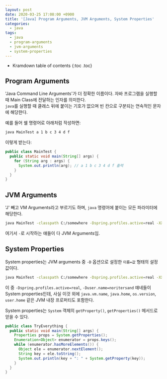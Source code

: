 ```yaml
---
layout: post
date: 2020-03-25 17:08:00 +0900
title: '[Java] Program Arguments, JVM Arguments, System Properties'
categories:
  - java
tags:
  - java
  - program-arguments
  - jvm-arguments
  - system-properties
---
```


* Kramdown table of contents
{:toc .toc}

## Program Arguments

'Java Command Line Arguments'가 더 정확한 이름이다. 자바 프로그램을 실행할 때 Main Class에 전달하는 인자를 의미한다.  
`java`를 실행할 때 클래스 뒤에 붙이는 기호가 없으며 빈 칸으로 구분되는 연속적인 문자에 해당한다.

예를 들어 쉘 명령어로 아래처럼 작성하면:

```bash
java MainTest a 1 b c 3 4 d f
```

이렇게 받는다:

```java
public class MainTest {
  public static void main(String[] args) {
    for (String arg : args) {
      System.out.println(arg); // a 1 b c 3 4 d f 출력
    }
  }
}
```

## JVM Arguments

'J' 빼고 VM Arguments라고 부르기도 하며, `java` 명령어에 붙이는 모든 파라미터에 해당한다.

```bash
java MainTest -classpath C:/somewhere -Dspring.profiles.active=real -XX:+UseG1GC -Xms1024m -Xmx2048m -Duser.name=noritersand
```

여기서 `-`로 시작하는 얘들이 다 JVM Arguments임.

## System Properties

System properties는 JVM arguments 중 `-D` 옵션으로 설정한 `이름=값` 형태의 설정값이다.

```bash
java MainTest -classpath C:/somewhere -Dspring.profiles.active=real -XX:+UseG1GC -Xms1024m -Xmx2048m -Duser.name=noritersand
```

이 중 `-Dspring.profiles.active=real`, `-Duser.name=noritersand` 얘네들이 System properties인데, 사실 이것 외에 `java.vm.name`, `java.home`, `os.version`, `user.home` 같은 JVM 내장 프로퍼티도 포함한다.

System properties는 `System` 객체의 `getProperty()`, `getProperties()` 메서드로 얻을 수 있다.

```java
public class TryEverything {
  public static void main(String[] args) {
    Properties props = System.getProperties();
    Enumeration<Object> enumerator = props.keys();
    while (enumerator.hasMoreElements()) {
      Object ele = enumerator.nextElement();
      String key = ele.toString();
      System.out.println(key + ": " + System.getProperty(key));
    }
  }
}
```
